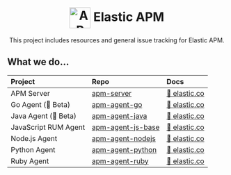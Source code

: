 <h1 align='center'><img src='https://s3.brnbw.com/icon-apm-bb-hVa5dfgvZw.svg' alt='APM' width='48' valign='middle' /> Elastic APM</h1>

<p align='center'>This project includes resources and general issue tracking for Elastic APM.</p>

## What we do…

| Project              | Repo                  | Docs                                    |
| :-                   | :-                    | :-                                      |
| APM Server           | [apm-server][]        | [📘 elastic.co][apm-server-docs]        |
| Go Agent (🚧 Beta)   | [apm-agent-go][]      | [📘 elastic.co][apm-agent-go-docs]      |
| Java Agent (🚧 Beta) | [apm-agent-java][]    | [📘 elastic.co][apm-agent-java-docs]    |
| JavaScript RUM Agent | [apm-agent-js-base][] | [📘 elastic.co][apm-agent-js-base-docs] |
| Node.js Agent        | [apm-agent-nodejs][]  | [📘 elastic.co][apm-agent-nodejs-docs]  |
| Python Agent         | [apm-agent-python][]  | [📘 elastic.co][apm-agent-python-docs]  |
| Ruby Agent           | [apm-agent-ruby][]    | [📘 elastic.co][apm-agent-ruby-docs]    |


[apm-server]: https://github.com/elastic/apm-server
[apm-server-docs]: https://www.elastic.co/guide/en/apm/server/current/index.html
[apm-agent-go-docs]: https://www.elastic.co/guide/en/apm/agent/go/current/index.html
[apm-agent-go]: https://github.com/elastic/apm-agent-go
[apm-agent-java-docs]: https://www.elastic.co/guide/en/apm/agent/java/current/index.html
[apm-agent-java]: https://github.com/elastic/apm-agent-java
[apm-agent-js-base-docs]: https://www.elastic.co/guide/en/apm/agent/js-base/current/index.html
[apm-agent-js-base]: https://github.com/elastic/apm-agent-js-base
[apm-agent-nodejs-docs]: https://www.elastic.co/guide/en/apm/agent/nodejs/current/index.html
[apm-agent-nodejs]: https://github.com/elastic/apm-agent-nodejs
[apm-agent-python-docs]: https://www.elastic.co/guide/en/apm/agent/python/current/index.html
[apm-agent-python]: https://github.com/elastic/apm-agent-python
[apm-agent-ruby-docs]: https://www.elastic.co/guide/en/apm/agent/ruby/current/index.html
[apm-agent-ruby]: https://github.com/elastic/apm-agent-ruby
